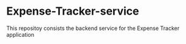 # Expense-Tracker-service
This repositoy consists the backend service for the Expense Tracker application 
